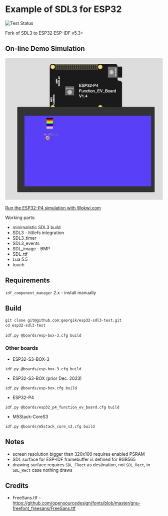# Example of SDL3 for ESP32

![Test Status](https://github.com/georgik/esp32-sdl3-example/actions/workflows/test.yml/badge.svg)

Fork of SDL3 to ESP32 ESP-IDF v5.3+

## On-line Demo Simulation

[![ESP32-P4 SDL3 Demo Simulation](docs/img/esp32-p4-sdl3.webp)](https://wokwi.com/experimental/viewer?diagram=https%3A%2F%2Fraw.githubusercontent.com%2Fgeorgik%2Fesp32-sdl3-example%2Fmain%2Fboards%2Fesp32_p4_function_ev_board%2Fdiagram.json&firmware=https%3A%2F%2Fgithub.com%2Fgeorgik%2Fesp32-sdl3-example%2Freleases%2Fdownload%2Fv0.2.0%2Fesp32-sdl3-example-esp32_p4_function_ev_board.bin)

[Run the ESP32-P4 simulation with Wokwi.com](https://wokwi.com/experimental/viewer?diagram=https%3A%2F%2Fraw.githubusercontent.com%2Fgeorgik%2Fesp32-sdl3-example%2Fmain%2Fboards%2Fesp32_p4_function_ev_board%2Fdiagram.json&firmware=https%3A%2F%2Fgithub.com%2Fgeorgik%2Fesp32-sdl3-example%2Freleases%2Fdownload%2Fv0.2.0%2Fesp32-sdl3-example-esp32_p4_function_ev_board.bin)

Working parts:
- minimalistic SDL3 build
- SDL3 - littlefs integration
- SDL3\_timer
- SDL3\_events
- SDL\_image - BMP
- SDL\_ttf
- Lua 5.5
- touch

## Requirements

`idf_component_manager` 2.x - install manually

## Build

```shell
git clone git@github.com:georgik/esp32-sdl3-test.git
cd esp32-sdl3-test

idf.py @boards/esp-box-3.cfg build
```

### Other boards

- ESP32-S3-BOX-3
```shell
idf.py @boards/esp-box-3.cfg build
```

- ESP32-S3-BOX (prior Dec. 2023)
```shell
idf.py @boards/esp-box.cfg build
```

- ESP32-P4
```shell
idf.py @boards/esp32_p4_function_ev_board.cfg build
```

- M5Stack-CoreS3
```shell
idf.py @boards/m5stack_core_s3.cfg build
```

## Notes

- screen resolution bigger than 320x100 requires enabled PSRAM
- SDL surface for ESP-IDF framebuffer is defined for RGB565
- drawing surface requires `SDL_FRect` as destination, not `SDL_Rect`, in `SDL_Rect` case nothing draws

## Credits

- FreeSans.ttf - https://github.com/opensourcedesign/fonts/blob/master/gnu-freefont_freesans/FreeSans.ttf
